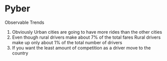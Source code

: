 # Pyber
Observable Trends
1. Obviously Urban cities are going to have more rides than the other cities
2. Even though rural drivers make about 7% of the total fares Rural drivers make up only about 1% of the total number of drivers
3. If you want the least amount of competition as a driver move to the country
